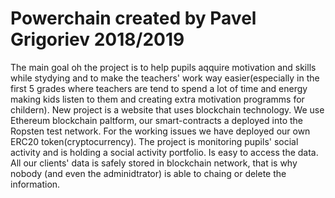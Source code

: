 # Powerchain created by Pavel Grigoriev 2018/2019
The main goal oh the project is to help pupils aqquire motivation and skills while stydying and to make the teachers' work way easier(especially in the first 5 grades where teachers are tend to spend a lot of time and energy making kids listen to them and creating extra motivation programms for childern).
New project is a website that uses blockchain technology.
We use Ethereum blockchain paltform, our smart-contracts a deployed into the Ropsten test network.
For the working issues we have deployed our own ERC20 token(cryptocurrency).
The project is monitoring pupils' social activity and is holding a social activity portfolio. Is easy to access the data. All our clients' data is safely stored in blockchain network, that is why nobody (and even the adminidtrator) is able to chaing or delete the information.
